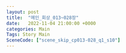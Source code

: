 ```yaml
---
layout: post
title:  "메인_회상_013~028장"
date:   2022-11-04 21:00:00 +0000
categories: Main
Tags: Story Main
SceneCode: ["scene_skip_cp013-028_q1_s10"]
---
```

